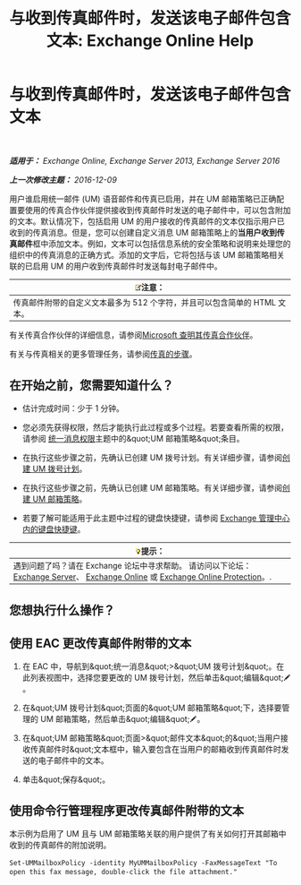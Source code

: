 ﻿---
title: '与收到传真邮件时，发送该电子邮件包含文本: Exchange Online Help'
TOCTitle: 与收到传真邮件时，发送该电子邮件包含文本
ms:assetid: 48244e58-b7d6-4f0e-bbae-d22bf0fc11ff
ms:mtpsurl: https://technet.microsoft.com/zh-cn/library/Bb201684(v=EXCHG.150)
ms:contentKeyID: 51408215
ms.date: 05/23/2018
mtps_version: v=EXCHG.150
ms.translationtype: MT
---

# 与收到传真邮件时，发送该电子邮件包含文本

 

_**适用于：** Exchange Online, Exchange Server 2013, Exchange Server 2016_

_**上一次修改主题：** 2016-12-09_

用户谁启用统一邮件 (UM) 语音邮件和传真已启用，并在 UM 邮箱策略已正确配置要使用的传真合作伙伴提供接收到传真邮件时发送的电子邮件中，可以包含附加的文本。默认情况下，包括启用 UM 的用户接收的传真邮件的文本仅指示用户已收到的传真消息。但是，您可以创建自定义消息 UM 邮箱策略上的**当用户收到传真邮件**框中添加文本。例如，文本可以包括信息系统的安全策略和说明来处理您的组织中的传真消息的正确方式。添加的文字后，它将包括与该 UM 邮箱策略相关联的已启用 UM 的用户收到传真邮件时发送每封电子邮件中。

<table>
<thead>
<tr class="header">
<th><img src="images/Bb124558.note(EXCHG.150).gif" title="注意" alt="注意" />注意：</th>
</tr>
</thead>
<tbody>
<tr class="odd">
<td>传真邮件附带的自定义文本最多为 512 个字符，并且可以包含简单的 HTML 文本。</td>
</tr>
</tbody>
</table>


有关传真合作伙伴的详细信息，请参阅[Microsoft 查明其传真合作伙伴](https://go.microsoft.com/fwlink/?linkid=190238)。

有关与传真相关的更多管理任务，请参阅[传真的步骤](faxing-procedures-exchange-2013-help.md)。

## 在开始之前，您需要知道什么？

  - 估计完成时间：少于 1 分钟。

  - 您必须先获得权限，然后才能执行此过程或多个过程。若要查看所需的权限，请参阅 [统一消息权限](unified-messaging-permissions-exchange-2013-help.md)主题中的\&quot;UM 邮箱策略\&quot;条目。

  - 在执行这些步骤之前，先确认已创建 UM 拨号计划。有关详细步骤，请参阅[创建 UM 拨号计划](create-a-um-dial-plan-exchange-2013-help.md)。

  - 在执行这些步骤之前，先确认已创建 UM 邮箱策略。有关详细步骤，请参阅[创建 UM 邮箱策略](create-a-um-mailbox-policy-exchange-2013-help.md)。

  - 若要了解可能适用于此主题中过程的键盘快捷键，请参阅 [Exchange 管理中心内的键盘快捷键](keyboard-shortcuts-in-the-exchange-admin-center-exchange-online-protection-help.md)。

<table>
<thead>
<tr class="header">
<th><img src="images/Bb124558.tip(EXCHG.150).gif" title="提示" alt="提示" />提示：</th>
</tr>
</thead>
<tbody>
<tr class="odd">
<td>遇到问题了吗？请在 Exchange 论坛中寻求帮助。 请访问以下论坛：<a href="https://go.microsoft.com/fwlink/p/?linkid=60612">Exchange Server</a>、 <a href="https://go.microsoft.com/fwlink/p/?linkid=267542">Exchange Online</a> 或 <a href="https://go.microsoft.com/fwlink/p/?linkid=285351">Exchange Online Protection</a>。.</td>
</tr>
</tbody>
</table>


## 您想执行什么操作？

## 使用 EAC 更改传真邮件附带的文本

1.  在 EAC 中，导航到\&quot;统一消息\&quot;\>\&quot;UM 拨号计划\&quot;。在此列表视图中，选择您要更改的 UM 拨号计划，然后单击\&quot;编辑\&quot;![编辑图标](images/Bb124582.6f53ccb2-1f13-4c02-bea0-30690e6ea71d(EXCHG.150).gif "编辑图标")。

2.  在\&quot;UM 拨号计划\&quot;页面的\&quot;UM 邮箱策略\&quot;下，选择要管理的 UM 邮箱策略，然后单击\&quot;编辑\&quot;![编辑图标](images/Bb124582.6f53ccb2-1f13-4c02-bea0-30690e6ea71d(EXCHG.150).gif "编辑图标")。

3.  在\&quot;UM 邮箱策略\&quot;页面\>\&quot;邮件文本\&quot;的\&quot;当用户接收传真邮件时\&quot;文本框中，输入要包含在当用户的邮箱收到传真邮件时发送的电子邮件中的文本。

4.  单击\&quot;保存\&quot;。

## 使用命令行管理程序更改传真邮件附带的文本

本示例为启用了 UM 且与 UM 邮箱策略关联的用户提供了有关如何打开其邮箱中收到的传真邮件的附加说明。

    Set-UMMailboxPolicy -identity MyUMMailboxPolicy -FaxMessageText "To open this fax message, double-click the file attachment."

